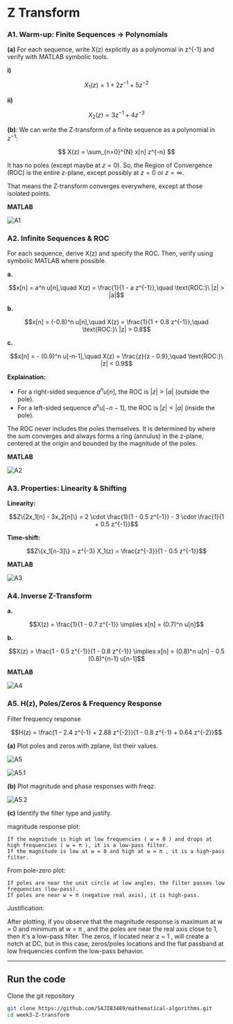 # Z Transform


### A1. Warm‑up: Finite Sequences → Polynomials

**(a)** For each sequence, write X(z) explicitly as a polynomial in z^{-1} and verify with MATLAB symbolic tools.

**i)**  
```math
X_1(z) = 1 + 2z^{-1} + 5z^{-2}
```

**ii)**  
```math
X_2(z) = 3z^{-1} + 4z^{-3}
```

**(b)**: 
We can write the Z-transform of a finite sequence as a polynomial in $z^{-1}$:

$$
X(z) = \sum_{n=0}^{N} x[n] z^{-n}
$$

It has no poles (except maybe at $z = 0$).
So, the Region of Convergence (ROC) is the entire $z$-plane, except possibly at $z = 0$ or $z = \infty$.

That means the Z-transform converges everywhere, except at those isolated points.

**MATLAB**

![A1](/week3-Z-transform/A1.png)

### A2. Infinite Sequences & ROC

For each sequence, derive X(z) and specify the ROC. Then, verify using symbolic MATLAB where possible.

**a.**  
```math
x[n] = a^n u[n],\quad X(z) = \frac{1}{1 - a z^{-1}},\quad \text{ROC:}\ |z| > |a|
```

**b.**  
```math
x[n] = (-0.8)^n u[n],\quad X(z) = \frac{1}{1 + 0.8 z^{-1}},\quad \text{ROC:}\ |z| > 0.8
```

**c.**  
```math
x[n] = - (0.9)^n u[-n-1],\quad X(z) = \frac{z}{z - 0.9},\quad \text{ROC:}\ |z| < 0.9
```

**Explaination:**

* For a right-sided sequence $a^n u[n]$, the ROC is $|z| > |a|$ (outside the pole).
* For a left-sided sequence $a^n u[-n-1]$, the ROC is $|z| < |a|$ (inside the pole).

The ROC never includes the poles themselves. It is determined by where the sum converges and always forms a ring (annulus) in the z-plane, centered at the origin and bounded by the magnitude of the poles.

**MATLAB**

![A2](/week3-Z-transform/A2.png)


### A3. Properties: Linearity & Shifting


**Linearity:**  
```math
Z\{2x_1[n] - 3x_2[n]\} = 2 \cdot \frac{1}{1 - 0.5 z^{-1}} - 3 \cdot \frac{1}{1 + 0.5 z^{-1}}
```

**Time-shift:**  
```math
Z\{x_1[n-3]\} = z^{-3} X_1(z) = \frac{z^{-3}}{1 - 0.5 z^{-1}}
```

**MATLAB**

![A3](/week3-Z-transform/A3.png)


### A4. Inverse Z-Transform


**a.**  
```math
X(z) = \frac{1}{1 - 0.7 z^{-1}} \implies x[n] = (0.7)^n u[n]
```

**b.**  
```math
X(z) = \frac{1 - 0.5 z^{-1}}{1 - 0.8 z^{-1}} \implies x[n] = (0.8)^n u[n] - 0.5 (0.8)^{n-1} u[n-1]
```

**MATLAB**

![A4](/week3-Z-transform/A4.png)


### A5. H(z), Poles/Zeros & Frequency Response

Filter frequency response

```math
H(z) = \frac{1 - 2.4 z^{-1} + 2.88 z^{-2}}{1 - 0.8 z^{-1} + 0.64 z^{-2}}
```

**(a)** Plot poles and zeros with zplane, list their values.

![A5](/week3-Z-transform/pole-zeros.png)

![A5.1](/week3-Z-transform/A5.png)


**(b)** Plot magnitude and phase responses with freqz:

![A5.2](/week3-Z-transform/frequency-response.png)


**(c)** Identify the filter type and justify.

magnitude response plot:

    If the magnitude is high at low frequencies ( w = 0 ) and drops at high frequencies ( w = π ), it is a low-pass filter.
    If the magnitude is low at w = 0 and high at w = π , it is a high-pass filter.

From pole-zero plot:

    If poles are near the unit circle at low angles, the filter passes low frequencies (low-pass).
    If poles are near w = π (negative real axis), it is high-pass.

Justification:

After plotting, if you observe that the magnitude response is maximum at w = 0 and minimum at w = π , and the poles are near the real axis close to 1, then it's a low-pass filter. The zeros, if located near z = 1 , will create a notch at DC, but in this case, zeros/poles locations and the flat passband at low frequencies confirm the low-pass behavior.


----------------------------------------------------




## Run the code

Clone the git repository

```bash
git clone https://github.com/SAJIB3489/mathematical-algorithms.git
cd week3-Z-transform
```


